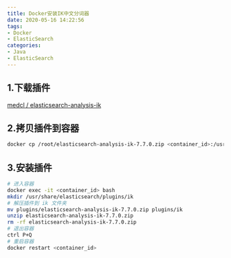 ```yaml
---
title: Docker安装IK中文分词器
date: 2020-05-16 14:22:56
tags:
- Docker
- ElasticSearch
categories:
- Java
- ElasticSearch
---
```


## 1.下载插件

[medcl / elasticsearch-analysis-ik](https://github.com/medcl/elasticsearch-analysis-ik/releases)

<!-- more -->

## 2.拷贝插件到容器

```bash
docker cp /root/elasticsearch-analysis-ik-7.7.0.zip <container_id>:/usr/share/elasticsearch/plugins/
```

## 3.安装插件

```bash
# 进入容器
docker exec -it <container_id> bash
mkdir /usr/share/elasticsearch/plugins/ik
# 解压插件到 ik 文件夹
mv plugins/elasticsearch-analysis-ik-7.7.0.zip plugins/ik
unzip elasticsearch-analysis-ik-7.7.0.zip 
rm -rf elasticsearch-analysis-ik-7.7.0.zip 
# 退出容器
ctrl P+Q
# 重启容器
docker restart <container_id>
```

